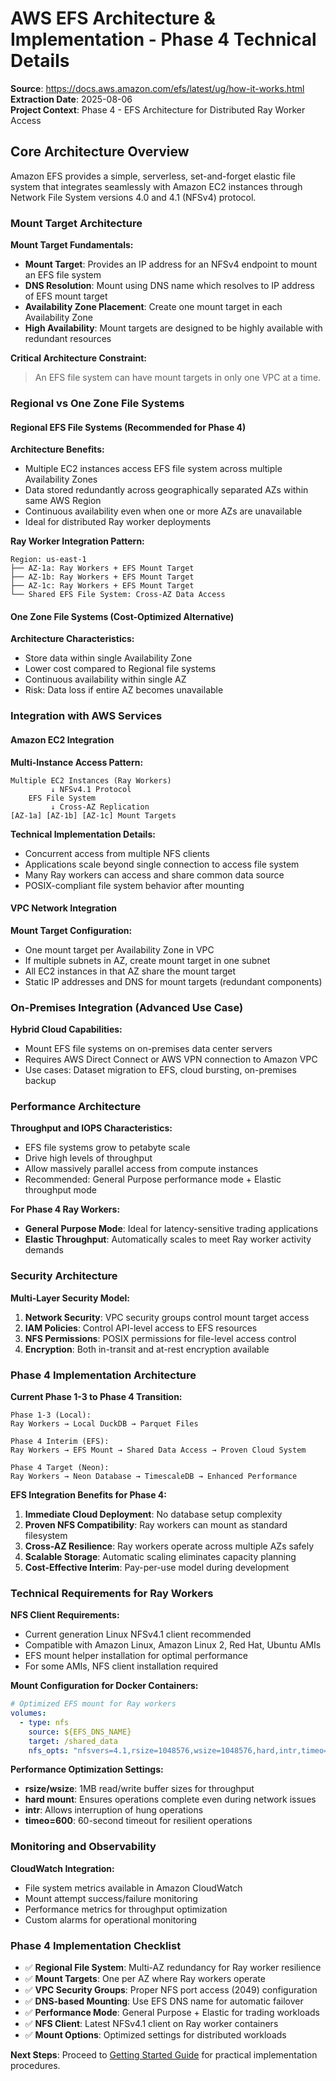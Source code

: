 # AWS EFS Architecture & Implementation - Phase 4 Technical Details

**Source**: https://docs.aws.amazon.com/efs/latest/ug/how-it-works.html  
**Extraction Date**: 2025-08-06  
**Project Context**: Phase 4 - EFS Architecture for Distributed Ray Worker Access

## Core Architecture Overview

Amazon EFS provides a simple, serverless, set-and-forget elastic file system that integrates seamlessly with Amazon EC2 instances through Network File System versions 4.0 and 4.1 (NFSv4) protocol.

### Mount Target Architecture

**Mount Target Fundamentals:**
- **Mount Target**: Provides an IP address for an NFSv4 endpoint to mount an EFS file system
- **DNS Resolution**: Mount using DNS name which resolves to IP address of EFS mount target
- **Availability Zone Placement**: Create one mount target in each Availability Zone
- **High Availability**: Mount targets are designed to be highly available with redundant resources

**Critical Architecture Constraint:**
> An EFS file system can have mount targets in only one VPC at a time.

### Regional vs One Zone File Systems

#### Regional EFS File Systems (Recommended for Phase 4)

**Architecture Benefits:**
- Multiple EC2 instances access EFS file system across multiple Availability Zones
- Data stored redundantly across geographically separated AZs within same AWS Region
- Continuous availability even when one or more AZs are unavailable
- Ideal for distributed Ray worker deployments

**Ray Worker Integration Pattern:**
```
Region: us-east-1
├── AZ-1a: Ray Workers + EFS Mount Target
├── AZ-1b: Ray Workers + EFS Mount Target  
├── AZ-1c: Ray Workers + EFS Mount Target
└── Shared EFS File System: Cross-AZ Data Access
```

#### One Zone File Systems (Cost-Optimized Alternative)

**Architecture Characteristics:**
- Store data within single Availability Zone
- Lower cost compared to Regional file systems
- Continuous availability within single AZ
- Risk: Data loss if entire AZ becomes unavailable

### Integration with AWS Services

#### Amazon EC2 Integration

**Multi-Instance Access Pattern:**
```
Multiple EC2 Instances (Ray Workers)
         ↓ NFSv4.1 Protocol
    EFS File System
         ↓ Cross-AZ Replication
[AZ-1a] [AZ-1b] [AZ-1c] Mount Targets
```

**Technical Implementation Details:**
- Concurrent access from multiple NFS clients
- Applications scale beyond single connection to access file system
- Many Ray workers can access and share common data source
- POSIX-compliant file system behavior after mounting

#### VPC Network Integration

**Mount Target Configuration:**
- One mount target per Availability Zone in VPC
- If multiple subnets in AZ, create mount target in one subnet
- All EC2 instances in that AZ share the mount target
- Static IP addresses and DNS for mount targets (redundant components)

### On-Premises Integration (Advanced Use Case)

**Hybrid Cloud Capabilities:**
- Mount EFS file systems on on-premises data center servers
- Requires AWS Direct Connect or AWS VPN connection to Amazon VPC
- Use cases: Dataset migration to EFS, cloud bursting, on-premises backup

### Performance Architecture

**Throughput and IOPS Characteristics:**
- EFS file systems grow to petabyte scale
- Drive high levels of throughput
- Allow massively parallel access from compute instances
- Recommended: General Purpose performance mode + Elastic throughput mode

**For Phase 4 Ray Workers:**
- **General Purpose Mode**: Ideal for latency-sensitive trading applications
- **Elastic Throughput**: Automatically scales to meet Ray worker activity demands

### Security Architecture

**Multi-Layer Security Model:**
1. **Network Security**: VPC security groups control mount target access
2. **IAM Policies**: Control API-level access to EFS resources
3. **NFS Permissions**: POSIX permissions for file-level access control
4. **Encryption**: Both in-transit and at-rest encryption available

### Phase 4 Implementation Architecture

**Current Phase 1-3 to Phase 4 Transition:**
```
Phase 1-3 (Local):
Ray Workers → Local DuckDB → Parquet Files

Phase 4 Interim (EFS):
Ray Workers → EFS Mount → Shared Data Access → Proven Cloud System

Phase 4 Target (Neon):
Ray Workers → Neon Database → TimescaleDB → Enhanced Performance
```

**EFS Integration Benefits for Phase 4:**
1. **Immediate Cloud Deployment**: No database setup complexity
2. **Proven NFS Compatibility**: Ray workers can mount as standard filesystem  
3. **Cross-AZ Resilience**: Ray workers operate across multiple AZs safely
4. **Scalable Storage**: Automatic scaling eliminates capacity planning
5. **Cost-Effective Interim**: Pay-per-use model during development

### Technical Requirements for Ray Workers

**NFS Client Requirements:**
- Current generation Linux NFSv4.1 client recommended
- Compatible with Amazon Linux, Amazon Linux 2, Red Hat, Ubuntu AMIs  
- EFS mount helper installation for optimal performance
- For some AMIs, NFS client installation required

**Mount Configuration for Docker Containers:**
```yaml
# Optimized EFS mount for Ray workers
volumes:
  - type: nfs
    source: ${EFS_DNS_NAME}
    target: /shared_data
    nfs_opts: "nfsvers=4.1,rsize=1048576,wsize=1048576,hard,intr,timeo=600"
```

**Performance Optimization Settings:**
- **rsize/wsize**: 1MB read/write buffer sizes for throughput
- **hard mount**: Ensures operations complete even during network issues
- **intr**: Allows interruption of hung operations
- **timeo=600**: 60-second timeout for resilient operations

### Monitoring and Observability

**CloudWatch Integration:**
- File system metrics available in Amazon CloudWatch
- Mount attempt success/failure monitoring
- Performance metrics for throughput optimization
- Custom alarms for operational monitoring

### Phase 4 Implementation Checklist

- ✅ **Regional File System**: Multi-AZ redundancy for Ray worker resilience
- ✅ **Mount Targets**: One per AZ where Ray workers operate
- ✅ **VPC Security Groups**: Proper NFS port access (2049) configuration  
- ✅ **DNS-based Mounting**: Use EFS DNS name for automatic failover
- ✅ **Performance Mode**: General Purpose + Elastic for trading workloads
- ✅ **NFS Client**: Latest NFSv4.1 client on Ray worker containers
- ✅ **Mount Options**: Optimized settings for distributed workloads

**Next Steps**: Proceed to [Getting Started Guide](./03_getting_started_guide.md) for practical implementation procedures.